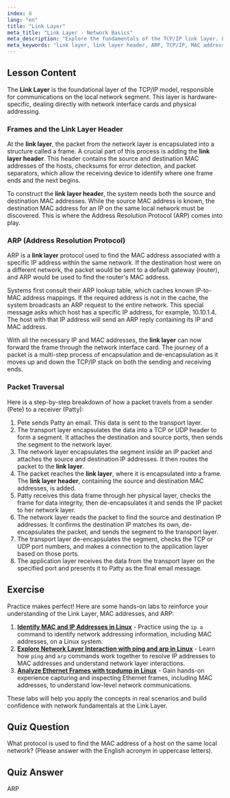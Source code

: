 ```yaml
---
index: 8
lang: "en"
title: "Link Layer"
meta_title: "Link Layer - Network Basics"
meta_description: "Explore the fundamentals of the TCP/IP link layer. Learn how the link layer header is constructed, how ARP resolves IP addresses to MAC addresses, and the process of packet traversal on a local network."
meta_keywords: "link layer, link layer header, ARP, TCP/IP, MAC address, network fundamentals, Linux networking, packet traversal, address resolution protocol"
---
```


## Lesson Content

The **Link Layer** is the foundational layer of the TCP/IP model, responsible for communications on the local network segment. This layer is hardware-specific, dealing directly with network interface cards and physical addressing.

### Frames and the Link Layer Header

At the **link layer**, the packet from the network layer is encapsulated into a structure called a frame. A crucial part of this process is adding the **link layer header**. This header contains the source and destination MAC addresses of the hosts, checksums for error detection, and packet separators, which allow the receiving device to identify where one frame ends and the next begins.

To construct the **link layer header**, the system needs both the source and destination MAC addresses. While the source MAC address is known, the destination MAC address for an IP on the same local network must be discovered. This is where the Address Resolution Protocol (ARP) comes into play.

### ARP (Address Resolution Protocol)

ARP is a **link layer** protocol used to find the MAC address associated with a specific IP address within the same network. If the destination host were on a different network, the packet would be sent to a default gateway (router), and ARP would be used to find the router's MAC address.

Systems first consult their ARP lookup table, which caches known IP-to-MAC address mappings. If the required address is not in the cache, the system broadcasts an ARP request to the entire network. This special message asks which host has a specific IP address, for example, 10.10.1.4. The host with that IP address will send an ARP reply containing its IP and MAC address.

With all the necessary IP and MAC addresses, the **link layer** can now forward the frame through the network interface card. The journey of a packet is a multi-step process of encapsulation and de-encapsulation as it moves up and down the TCP/IP stack on both the sending and receiving ends.

### Packet Traversal

Here is a step-by-step breakdown of how a packet travels from a sender (Pete) to a receiver (Patty):

1. Pete sends Patty an email. This data is sent to the transport layer.
2. The transport layer encapsulates the data into a TCP or UDP header to form a segment. It attaches the destination and source ports, then sends the segment to the network layer.
3. The network layer encapsulates the segment inside an IP packet and attaches the source and destination IP addresses. It then routes the packet to the **link layer**.
4. The packet reaches the **link layer**, where it is encapsulated into a frame. The **link layer header**, containing the source and destination MAC addresses, is added.
5. Patty receives this data frame through her physical layer, checks the frame for data integrity, then de-encapsulates it and sends the IP packet to her network layer.
6. The network layer reads the packet to find the source and destination IP addresses. It confirms the destination IP matches its own, de-encapsulates the packet, and sends the segment to the transport layer.
7. The transport layer de-encapsulates the segment, checks the TCP or UDP port numbers, and makes a connection to the application layer based on those ports.
8. The application layer receives the data from the transport layer on the specified port and presents it to Patty as the final email message.

## Exercise

Practice makes perfect! Here are some hands-on labs to reinforce your understanding of the Link Layer, MAC addresses, and ARP:

1. **[Identify MAC and IP Addresses in Linux](https://labex.io/labs/comptia-identify-mac-and-ip-addresses-in-linux-592731)** - Practice using the `ip a` command to identify network addressing information, including MAC addresses, on a Linux system.
2. **[Explore Network Layer Interaction with ping and arp in Linux](https://labex.io/labs/comptia-explore-network-layer-interaction-with-ping-and-arp-in-linux-592746)** - Learn how `ping` and `arp` commands work together to resolve IP addresses to MAC addresses and understand network layer interactions.
3. **[Analyze Ethernet Frames with tcpdump in Linux](https://labex.io/labs/comptia-analyze-ethernet-frames-with-tcpdump-in-linux-592765)** - Gain hands-on experience capturing and inspecting Ethernet frames, including MAC addresses, to understand low-level network communications.

These labs will help you apply the concepts in real scenarios and build confidence with network fundamentals at the Link Layer.

## Quiz Question

What protocol is used to find the MAC address of a host on the same local network? (Please answer with the English acronym in uppercase letters).

## Quiz Answer

ARP
